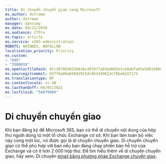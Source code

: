 ```yaml
---
title: Di chuyển chuyển giao sang Microsoft
ms.author: dstrome
author: dstrome
manager: dansimp
ms.date: 04/21/2020
ms.audience: ITPro
ms.topic: article
ms.service: o365-administration
ROBOTS: NOINDEX, NOFOLLOW
localization_priority: Priority
ms.custom:
- "695"
- "3500010"
ms.openlocfilehash: 8fc2078836520016cd97677a03ed6d5e3ce9abfa65a5d815060630c222e1d3d8
ms.sourcegitcommit: b5f7da89a650d2915dc652449623c78be6247175
ms.translationtype: MT
ms.contentlocale: vi-VN
ms.lasthandoff: 08/05/2021
ms.locfileid: "54079904"
---
```

# <a name="cutover-migrations"></a>Di chuyển chuyển giao

Khi bạn đăng ký để Microsoft 365, bạn có thể di chuyển nội dung của hộp thư người dùng từ một tổ chức Exchange cơ sở. Khi bạn làm toàn bộ việc này cùng một lúc, nó được gọi là di chuyển chuyển giao. Di chuyển chuyển giao có thể phù hợp với bạn nếu bạn đang chạy phiên bản hỗ trợ của Exchange và có ít hơn 2.000 hộp thư. Để tìm hiểu thêm về di chuyển chuyển giao, hãy xem: Di chuyển [email bằng phương pháp Exchange chuyển giao](https://docs.microsoft.com/Exchange/mailbox-migration/cutover-migration-to-office-365).
  